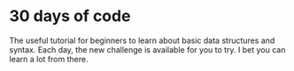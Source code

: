 # 30 days of code
The useful tutorial for beginners to learn about basic data structures and syntax.
Each day, the new challenge is available for you to try. I bet you can learn a lot from there.
